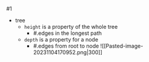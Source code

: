#1
- tree
	- `height` is a property of the whole tree
		- #.edges in the longest path
	- `depth` is a property for a node
		- #.edges from root to node
![[Pasted-image-20231104170952.png|300]]